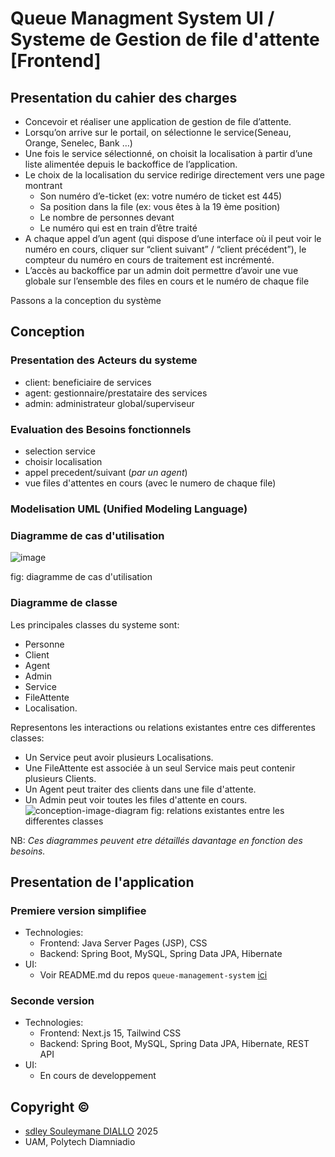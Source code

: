# Queue Managment System UI / Systeme de Gestion de file d'attente [Frontend]

## Presentation du cahier des charges
- Concevoir et réaliser une application de gestion de file d’attente.
- Lorsqu’on arrive sur le portail, on sélectionne le service(Seneau,
Orange, Senelec, Bank …)
- Une fois le service sélectionné, on choisit la localisation à partir
d’une liste alimentée depuis le backoffice de l’application.
- Le choix de la localisation du service redirige directement vers
une page montrant
  - Son numéro d’e-ticket (ex: votre numéro de ticket est 445)
  - Sa position dans la file (ex: vous êtes à la 19 ème position)
  - Le nombre de personnes devant
  - Le numéro qui est en train d’être traité
- A chaque appel d’un agent (qui dispose d’une interface où il peut
voir le numéro en cours, cliquer sur “client suivant” / “client
précédent”), le compteur du numéro en cours de traitement est
incrémenté.
- L’accès au backoffice par un admin doit permettre d’avoir une vue
globale sur l’ensemble des files en cours et le numéro de chaque
file

Passons a la conception du système 
## Conception
### Presentation des Acteurs du systeme
- client: beneficiaire de services
- agent: gestionnaire/prestataire des services
- admin: administrateur global/superviseur
### Evaluation des Besoins fonctionnels
- selection service
- choisir localisation
- appel precedent/suivant (*par un agent*)
- vue files d'attentes en cours (avec le numero de chaque file)

### Modelisation UML (Unified Modeling Language)
### Diagramme de cas d'utilisation
![image](https://github.com/user-attachments/assets/c379db42-a53c-4f9c-98ba-b1769a4364c7)

fig: diagramme de cas d'utilisation

### Diagramme de classe
Les principales classes du systeme sont: 
- Personne
- Client
- Agent
- Admin
- Service
- FileAttente
- Localisation.

Representons les interactions ou relations existantes entre ces differentes classes:
- Un Service peut avoir plusieurs Localisations.
- Une FileAttente est associée à un seul Service mais peut contenir plusieurs Clients.
- Un Agent peut traiter des clients dans une file d'attente.
- Un Admin peut voir toutes les files d'attente en cours.
![conception-image-diagram](https://github.com/sdley/queueManagementSystem-v2/raw/main/img.png)
fig: relations existantes entre les differentes classes

NB: *Ces diagrammes peuvent etre détaillés davantage en fonction des besoins.*

## Presentation de l'application
### Premiere version simplifiee
- Technologies:
  - Frontend: Java Server Pages (JSP), CSS
  - Backend: Spring Boot, MySQL, Spring Data JPA, Hibernate
- UI: 
  - Voir README.md du repos `queue-management-system` [ici](https://github.com/sdley/queueManagementSystem)

### Seconde version
- Technologies:
  - Frontend: Next.js 15, Tailwind CSS
  - Backend: Spring Boot, MySQL, Spring Data JPA, Hibernate, REST API
- UI:
  - En cours de developpement


## Copyright ©️
- [sdley Souleymane DIALLO](https://sdley.github.io/) 2025
- UAM, Polytech Diamniadio

  




